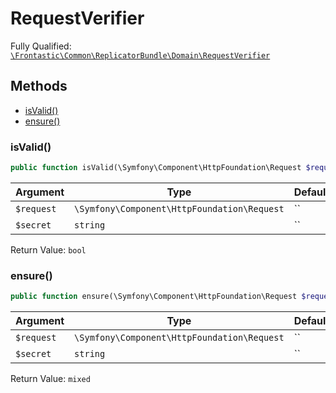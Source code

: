 #  RequestVerifier

Fully Qualified: [`\Frontastic\Common\ReplicatorBundle\Domain\RequestVerifier`](../../../../src/php/ReplicatorBundle/Domain/RequestVerifier.php)




## Methods

* [isValid()](#isvalid)
* [ensure()](#ensure)


### isValid()


```php
public function isValid(\Symfony\Component\HttpFoundation\Request $request, string $secret): bool
```






Argument|Type|Default|Description
--------|----|-------|-----------
`$request`|`\Symfony\Component\HttpFoundation\Request`|``|
`$secret`|`string`|``|

Return Value: `bool`

### ensure()


```php
public function ensure(\Symfony\Component\HttpFoundation\Request $request, string $secret): mixed
```






Argument|Type|Default|Description
--------|----|-------|-----------
`$request`|`\Symfony\Component\HttpFoundation\Request`|``|
`$secret`|`string`|``|

Return Value: `mixed`

